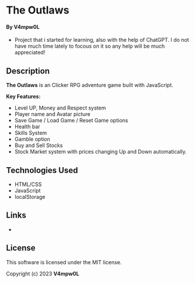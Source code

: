 # The Outlaws 
  
  
 #### By V4mpw0L 
 
  * Project that i started for learning, also with the help of ChatGPT. I do not have much time lately to focous on it so any help will be much appreciated! 

    
 ## Description 
  
 **The Outlaws** is an Clicker RPG adventure game built with JavaScript.  
  
 **Key Features:** 

 * Level UP, Money and Respect system
 * Player name and Avatar picture
 * Save Game / Load Game / Reset Game options 
 * Health bar
 * Skills System
 * Gamble option 
 * Buy and Sell Stocks
 * Stock Market system with prices changing Up and Down automatically.
   
 ## Technologies Used 
  
 * HTML/CSS 
 * JavaScript 
 * localStorage 
   
 ## Links 
  
 *
  
 ## License 
  
 This software is licensed under the MIT license. 
  
 Copyright (c) 2023 **V4mpw0L**
